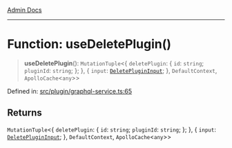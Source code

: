 [Admin Docs](/)

***

# Function: useDeletePlugin()

> **useDeletePlugin**(): `MutationTuple`\<\{ `deletePlugin`: \{ `id`: `string`; `pluginId`: `string`; \}; \}, \{ `input`: [`DeletePluginInput`](plugin\graphql-service\README\interfaces\DeletePluginInput.md); \}, `DefaultContext`, `ApolloCache`\<`any`\>\>

Defined in: [src/plugin/graphql-service.ts:65](https://github.com/PalisadoesFoundation/talawa-admin/blob/main/src/plugin/graphql-service.ts#L65)

## Returns

`MutationTuple`\<\{ `deletePlugin`: \{ `id`: `string`; `pluginId`: `string`; \}; \}, \{ `input`: [`DeletePluginInput`](plugin\graphql-service\README\interfaces\DeletePluginInput.md); \}, `DefaultContext`, `ApolloCache`\<`any`\>\>
